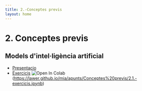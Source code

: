 ```yaml
---
title: 2.-Conceptes previs
layout: home
---
```


# 2. Conceptes previs

## Models d'intel·ligència artificial

* [Presentacio](3.1-conceptes_previs.pdf)
* [Exercicis](2.1.-exercicis.ipynb) ![Open In Colab](https://colab.research.google.com/assets/colab-badge.svg)(https://lawer.github.io/mia/apunts/Conceptes%20previs/2.1.-exercicis.ipynb)